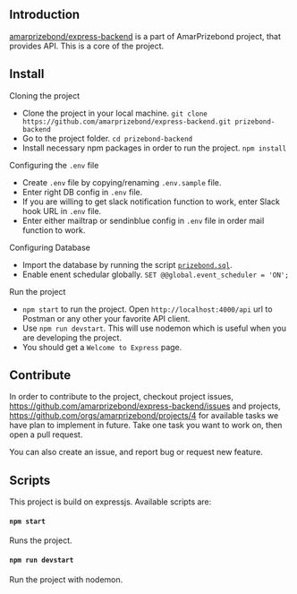 ## Introduction

[amarprizebond/express-backend](https://github.com/amarprizebond/express-backend) is a part of AmarPrizebond project, that provides API. This is a core of the project.

## Install

Cloning the project
* Clone the project in your local machine. `git clone https://github.com/amarprizebond/express-backend.git prizebond-backend`
* Go to the project folder. `cd prizebond-backend`
* Install necessary npm packages in order to run the project. `npm install`

Configuring the `.env` file
* Create `.env` file by copying/renaming `.env.sample` file.
* Enter right DB config in `.env` file.
* If you are willing to get slack notification function to work, enter Slack hook URL in `.env` file.
* Enter either mailtrap or sendinblue config in `.env` file in order mail function to work.

Configuring Database
* Import the database by running the script [`prizebond.sql`](https://github.com/amarprizebond/express-backend/blob/master/prizebond.sql).
* Enable enent schedular globally. `SET @@global.event_scheduler = 'ON';`

Run the project
* `npm start` to run the project. Open `http://localhost:4000/api` url to Postman or any other your favorite API client.
* Use `npm run devstart`. This will use nodemon which is useful when you are developing the project.
* You should get a `Welcome to Express` page.

## Contribute
In order to contribute to the project, checkout project issues, https://github.com/amarprizebond/express-backend/issues and projects, https://github.com/orgs/amarprizebond/projects/4 for available tasks we have plan to implement in future. Take one task you want to work on, then open a pull request. 

You can also create an issue, and report bug or request new feature.

## Scripts
This project is build on expressjs. Available scripts are:

#### `npm start`
Runs the project.

#### `npm run devstart`
Run the project with nodemon.
